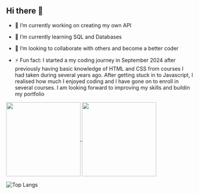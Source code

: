 ## Hi there 👋

- 🔭 I’m currently working on creating my own API
- 🌱 I’m currently learning SQL and Databases
- 👯 I’m looking to collaborate with others and become a better coder

- ⚡ Fun fact: I started a my coding journey in September 2024 after previously having basic knowledge of HTML and CSS from courses I had taken during several years ago. 
    After getting stuck in to Javascript, I realised how much I enjoyed coding and I have gone on to enroll in several courses. I am looking forward to improving my skills and buildin 
    my portfolio


<a href="https://github.com/ReWats/github-readme-stats">
  <img height=200 align="center" src="https://github-readme-stats.vercel.app/api?username=ReWats" />
</a>
<a href="https://github.com/ReWats/convoychat">
  <img height=200 align="center" src="https://github-readme-stats.vercel.app/api/top-langs?username=ReWats&layout=compact&langs_count=8&card_width=320" />
</a>

![Top Langs](https://github-readme-stats.vercel.app/api/top-langs/?username=ReWats&layout=compact)
